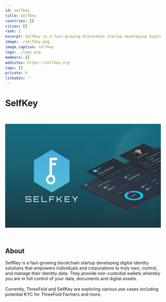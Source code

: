 ```yaml
---
id: selfkey
title: SelfKey
countries: []
cities: []
rank: 2
excerpt: SelfKey is a fast-growing blockchain startup developing digital identity solutions.
image: ./selfkey.png
image_caption: selfkey
logo: ./logo.png
members: []
websites: https://selfkey.org
tags: []
private: 0
linkedin: ''
---
```


# SelfKey

<br/>

![selfkey](./selfkey2.jpg)

<br/>

## About

SelfKey is a fast-growing blockchain startup developing digital identity solutions that empowers individuals and corporations to truly own, control, and manage their identity data. They provide non-custodial wallets whereby you are in full control of your data, documents and digital assets. 
<br/>
<br/>
Currently, ThreeFold and SelfKey are exploring various use cases including potential KYC for ThreeFold Farmers and more.

<!-- 
## Mission

## Impact

## Powered by ThreeFold

## Join saving our planet!

## Support this project

## TFGrid Solution

### Roadmap 

TODO: Missing People and Other Metadata
-->



